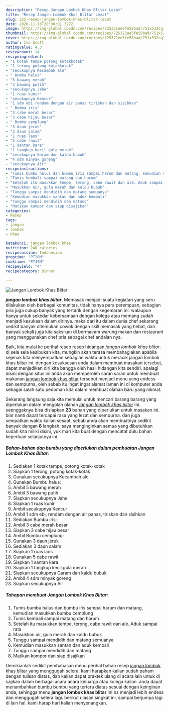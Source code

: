 ```yaml
---
description: "Resep Jangan Lombok Khas Blitar Lezat"
title: "Resep Jangan Lombok Khas Blitar Lezat"
slug: 525-resep-jangan-lombok-khas-blitar-lezat
date: 2020-11-13T20:30:01.327Z
image: https://img-global.cpcdn.com/recipes/725321ee5fe58bad/751x532cq70/jangan-lombok-khas-blitar-foto-resep-utama.jpg
thumbnail: https://img-global.cpcdn.com/recipes/725321ee5fe58bad/751x532cq70/jangan-lombok-khas-blitar-foto-resep-utama.jpg
cover: https://img-global.cpcdn.com/recipes/725321ee5fe58bad/751x532cq70/jangan-lombok-khas-blitar-foto-resep-utama.jpg
author: Iva Scott
ratingvalue: 4.3
reviewcount: 14
recipeingredient:
- "1 kotak tempe potong kotakkotak"
- "1 terong potong kotakkotak"
- "secukupnya Kecambah ale"
- " Bumbu halus"
- "5 bawang merah"
- "3 bawang putih"
- "secukupnya Jahe"
- "1 ruas kunir"
- "secukupnya Kencur"
- "1 sdm ebi rendam dengan air panas tiriskan dan sisihkan"
- " Bumbu iris"
- "3 cabe merah besar"
- "3 cabe hijau besar"
- " Bumbu cemplung"
- "3 daun jeruk"
- "3 daun salam"
- "1 ruas laos"
- "5 cabe rawit"
- "1 santan kara"
- "1 tangkup kecil gula merah"
- "secukupnya Garam dan kaldu bubuk"
- "4 sdm minyak goreng"
- "secukupnya Air"
recipeinstructions:
- "Tumis bumbu halus dan bumbu iris sampai harum dan matang, kemudian masukkan bumbu cemplung"
- "Tumis kembali sampai matang dan harum"
- "Setelah itu masukkan tempe, terong, cabe rawit dan ale. Aduk sampai rata"
- "Masukkan air, gula merah dan kaldu bubuk"
- "Tunggu sampai mendidih dan matang semuanya"
- "Kemudian masukkan santan dan aduk kembali"
- "Tunggu sampai mendidih dan matang"
- "Matikan kompor dan siap disajikan"
categories:
- Resep
tags:
- jangan
- lombok
- khas

katakunci: jangan lombok khas 
nutrition: 248 calories
recipecuisine: Indonesian
preptime: "PT20M"
cooktime: "PT47M"
recipeyield: "4"
recipecategory: Dinner

---
```



![Jangan Lombok Khas Blitar](https://img-global.cpcdn.com/recipes/725321ee5fe58bad/751x532cq70/jangan-lombok-khas-blitar-foto-resep-utama.jpg)

<b><i>jangan lombok khas blitar</i></b>, Memasak menjadi suatu kegiatan yang seru dilakukan oleh berbagai komunitas. tidak hanya para perempuan, sebagian pria juga cukup banyak yang tertarik dengan kegemaran ini. walaupun hanya untuk sekedar kebersamaan dengan kolega atau memang sudah menjadi kesukaan dalam dirinya. maka dari itu dalam dunia chef sekarang sedikit banyak ditemukan cowok dengan skill memasak yang hebat, dan banyak sekali juga kita saksikan di bermacam warung makan dan restaurant yang menggunakan chef pria sebagai chef andalan nya.



Baik, kita mulai ke perihal resep resep hidangan <i>jangan lombok khas blitar</i>. di sela sela kesibukan kita, mungkin akan terasa membahagiakan apabila sejenak kita menyempatkan sebagian waktu untuk meracik jangan lombok khas blitar ini. dengan kesuksesan anda dalam membuat masakan tersebut, dapat menjadikan diri kita bangga oleh hasil hidangan kita sendiri. apalagi disini dengan situs ini anda akan memperoleh saran saran untuk membuat makanan <u>jangan lombok khas blitar</u> tersebut menjadi menu yang endess dan sempurna, oleh sebab itu ingat ingat alamat laman ini di komputer anda sebagai salah satu pedoman kita dalam membuat olahan baru yang nikmat.


Sekarang langsung saja kita memulai untuk mencari barang barang yang diperlukan dalam mengolah olahan <u><i>jangan lombok khas blitar</i></u> ini. seenggaknya bisa disiapkan <b>23</b> bahan yang diperlukan untuk masakan ini. biar nanti dapat tercapai rasa yang lezat dan sempurna. dan juga sempatkan waktu kalian sesaat, sebab anda akan membuatnya sedikit banyak dengan <b>8</b> langkah. saya menginginkan semua yang dibutuhkan sudah kita miliki disini, yuk mari kita buat dengan mencatat dulu bahan keperluan selanjutnya ini.

<!--inarticleads1-->

##### Bahan-bahan dan bumbu yang diperlukan dalam pembuatan Jangan Lombok Khas Blitar:

1. Sediakan 1 kotak tempe, potong kotak-kotak
1. Siapkan 1 terong, potong kotak-kotak
1. Gunakan secukupnya Kecambah ale
1. Gunakan  Bumbu halus:
1. Ambil 5 bawang merah
1. Ambil 3 bawang putih
1. Siapkan secukupnya Jahe
1. Siapkan 1 ruas kunir
1. Ambil secukupnya Kencur
1. Ambil 1 sdm ebi, rendam dengan air panas, tiriskan dan sisihkan
1. Sediakan  Bumbu iris:
1. Ambil 3 cabe merah besar
1. Siapkan 3 cabe hijau besar
1. Ambil  Bumbu cemplung:
1. Gunakan 3 daun jeruk
1. Sediakan 3 daun salam
1. Siapkan 1 ruas laos
1. Gunakan 5 cabe rawit
1. Siapkan 1 santan kara
1. Siapkan 1 tangkup kecil gula merah
1. Siapkan secukupnya Garam dan kaldu bubuk
1. Ambil 4 sdm minyak goreng
1. Siapkan secukupnya Air




<!--inarticleads2-->

##### Tahapan membuat Jangan Lombok Khas Blitar:

1. Tumis bumbu halus dan bumbu iris sampai harum dan matang, kemudian masukkan bumbu cemplung
1. Tumis kembali sampai matang dan harum
1. Setelah itu masukkan tempe, terong, cabe rawit dan ale. Aduk sampai rata
1. Masukkan air, gula merah dan kaldu bubuk
1. Tunggu sampai mendidih dan matang semuanya
1. Kemudian masukkan santan dan aduk kembali
1. Tunggu sampai mendidih dan matang
1. Matikan kompor dan siap disajikan




Demikianlah sedikit pembahasan menu perihal bahan resep <u>jangan lombok khas blitar</u> yang menggugah selera. kami harapkan kalian sudah paham dengan tulisan diatas, dan kalian dapat praktek ulang di acara lain untuk di sajikan dalam berbagai acara acara keluarga atau kolega kalian. anda dapat menambahkan bumbu bumbu yang tertera diatas sesuai dengan keinginan anda, sehingga menu <b>jangan lombok khas blitar</b> ini bs menjadi lebih endess dan menggugah selera lagi. berikut ulasan singkat ini, sampai berjumpa lagi di lain hal. kami harap hari kalian menyenangkan.
